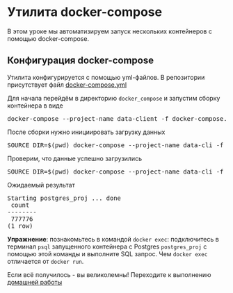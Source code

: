 # Утилита docker-compose

В этом уроке мы автоматизируем запуск нескольких контейнеров с помощью docker-compose.

## Конфигурация docker-compose

Утилита конфигурируется с помощью yml-файлов. В репозитории присутствует файл [docker-compose.yml](../docker_compose/)

Для начала перейдём в директорию `docker_compose` и запустим сборку контейнера в виде

<pre>
docker-compose --project-name data-client -f docker-compose.yml build pg-cli
</pre>

После сборки нужно инициировать загрузку данных

<pre>
SOURCE_DIR=$(pwd) docker-compose --project-name data-cli -f docker-compose.yml run --rm --name pg-cli pg-cli load
</pre>

Проверим, что данные успешно загрузились

<pre>
SOURCE_DIR=$(pwd) docker-compose --project-name data-cli -f docker-compose.yml run --name pg-client --rm pg-cli psql -h postgres_proj -U postgres -c "SELECT COUNT(*) FROM ratings;"
</pre>

Ожидаемый результат
<pre>
Starting postgres_proj ... done
 count  
--------
 777776
(1 row)
</pre>

**Упражнение**: познакомьтесь в командой `docker exec`: подключитесь в терминал `psql` запущенного контейнера с Postgres `postgres_proj` с помощью этой команды и выполните SQL запрос.
Чем `docker exec` отличается от `docker run`.

Если всё получилось - вы великолемны! Переходите к выполнению [домашней работы](./docker_mongo_hw.md)